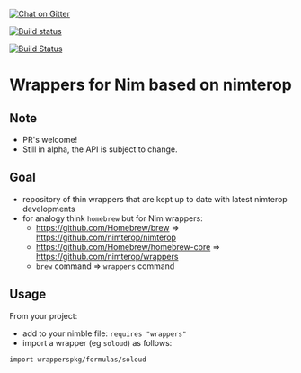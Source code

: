 [//]: # (this is a hidden comment)

[![Chat on Gitter](https://badges.gitter.im/gitterHQ/gitter.png)](https://gitter.im/nimgen/Lobby)

[![Build status](https://ci.appveyor.com/api/projects/status/ktoux8hl57k29uox/branch/master?svg=true)](https://ci.appveyor.com/project/genotrance/wrappers/branch/master)

[![Build Status](https://travis-ci.org/nimterop/nimterop.svg?branch=master)](https://travis-ci.org/nimterop/nimterop)

# Wrappers for Nim based on nimterop

## Note
* PR's welcome!
* Still in alpha, the API is subject to change.

## Goal
* repository of thin wrappers that are kept up to date with latest nimterop developments
* for analogy think `homebrew` but for Nim wrappers:
  - https://github.com/Homebrew/brew => https://github.com/nimterop/nimterop
  - https://github.com/Homebrew/homebrew-core => https://github.com/nimterop/wrappers
  - `brew` command => `wrappers` command

## Usage

From your project:
* add to your nimble file: `requires "wrappers"`
* import a wrapper (eg `soloud`) as follows:
```
import wrapperspkg/formulas/soloud
```

